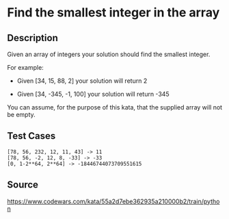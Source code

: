 # Find the smallest integer in the array

## Description 

Given an array of integers your solution should find the smallest integer.

For example:

- Given [34, 15, 88, 2] your solution will return 2

- Given [34, -345, -1, 100] your solution will return -345

You can assume, for the purpose of this kata, that the supplied array will not be empty.

## Test Cases

    [78, 56, 232, 12, 11, 43] -> 11
    [78, 56, -2, 12, 8, -33] -> -33
    [0, 1-2**64, 2**64] -> -18446744073709551615

## Source
https://www.codewars.com/kata/55a2d7ebe362935a210000b2/train/python
